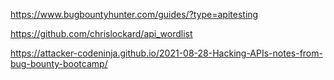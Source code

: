 
https://www.bugbountyhunter.com/guides/?type=apitesting

https://github.com/chrislockard/api_wordlist

https://attacker-codeninja.github.io/2021-08-28-Hacking-APIs-notes-from-bug-bounty-bootcamp/
